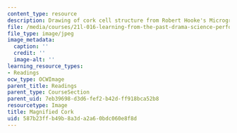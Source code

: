 ```yaml
---
content_type: resource
description: Drawing of cork cell structure from Robert Hooke's Micrographia.
file: /media/courses/21l-016-learning-from-the-past-drama-science-performance-spring-2009/587b23ffb49b8a3da2a60bdc060e8f8d_cork.jpg
file_type: image/jpeg
image_metadata:
  caption: ''
  credit: ''
  image-alt: ''
learning_resource_types:
- Readings
ocw_type: OCWImage
parent_title: Readings
parent_type: CourseSection
parent_uid: 7eb39698-d3d6-fef2-b42d-ff918bca52b8
resourcetype: Image
title: Magnified Cork
uid: 587b23ff-b49b-8a3d-a2a6-0bdc060e8f8d
---
```

